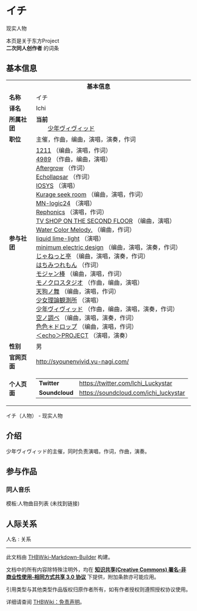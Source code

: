 # イチ

<!-- source html: G:\repos\THBWiki-Markdown-Builder\THBWikiMarkdown\Temp\main\6\6f\ns0%3A%E3%82%A4%E3%83%81.html -->

现实人物

本页是关于东方Project  
 **二次同人创作者** 的词条

## 基本信息

<table><tbody><tr><th colspan="3">基本信息</th></tr><tr><td class="label"><b>名称</b></td><td> イチ </td></tr><tr><td class="label"><b>译名</b></td><td>Ichi</td></tr><tr><td class="label"><b>所属社团</b></td><td><b>当前</b><div style="margin-left:2em;"><a href="./少年ヴィヴィッド.md" title="少年ヴィヴィッド">少年ヴィヴィッド</a></div></td></tr><tr><td class="label"><b>职位</b></td><td>主催，作曲，编曲，演唱，演奏，作词</td></tr><tr><td class="label"><b>参与社团</b></td><td><a href="./1211.md" title="1211">1211</a> （编曲，演唱，作词）<br><a href="./4989.md" title="4989">4989</a> （作曲，编曲，演唱）<br><a href="./Aftergrow.md" title="Aftergrow">Aftergrow</a> （作词）<br><a href="./Echollapsar.md" title="Echollapsar">Echollapsar</a> （作词）<br><a href="./IOSYS.md" title="IOSYS">IOSYS</a> （演唱）<br><a href="./Kurage_seek_room.md" title="Kurage seek room">Kurage seek room</a> （编曲，演唱，作词）<br><a href="./MN-logic24.md" title="MN-logic24">MN-logic24</a> （演唱）<br><a href="./Rephonics.md" title="Rephonics">Rephonics</a> （演唱，作词）<br><a href="./TV_SHOP_ON_THE_SECOND_FLOOR.md" title="TV SHOP ON THE SECOND FLOOR">TV SHOP ON THE SECOND FLOOR</a> （编曲，演唱）<br><a href="./Water_Color_Melody..md" title="Water Color Melody.">Water Color Melody.</a> （编曲，作词）<br><a href="./liquid_lime-light.md" title="liquid lime-light">liquid lime-light</a> （演唱）<br><a href="./minimum_electric_design.md" title="minimum electric design">minimum electric design</a> （编曲，演唱，演奏，作词）<br><a href="./じゃねっと亭.md" title="じゃねっと亭">じゃねっと亭</a> （编曲，演唱，演奏，作词）<br><a href="./はちみつれもん.md" title="はちみつれもん">はちみつれもん</a> （作词）<br><a href="./モジャン棒.md" title="モジャン棒">モジャン棒</a> （编曲，演唱，作词）<br><a href="./モノクロスタジオ.md" title="モノクロスタジオ">モノクロスタジオ</a> （作曲，编曲，演唱）<br><a href="./天狗ノ舞.md" title="天狗ノ舞">天狗ノ舞</a> （编曲，演唱，作词）<br><a href="./少女理論観測所.md" title="少女理論観測所">少女理論観測所</a> （演唱）<br><a href="./少年ヴィヴィッド.md" title="少年ヴィヴィッド">少年ヴィヴィッド</a> （作曲，编曲，演唱，演奏，作词）<br><a href="./空ノ調ベ.md" title="空ノ調ベ">空ノ調ベ</a> （编曲，演唱，演奏，作词）<br><a href="./色色＊ドロップ.md" title="色色＊ドロップ">色色＊ドロップ</a> （编曲，演唱，作词）<br><a href="./＜echo＞PROJECT.md" title="＜echo＞PROJECT">＜echo＞PROJECT</a> （演唱，演奏）</td></tr><tr><td class="label"><b>性别</b></td><td>男</td></tr><tr><td class="label"><b>官网页面</b></td><td><a rel="nofollow" class="external free" href="http://syounenvivid.yu-nagi.com/">http://syounenvivid.yu-nagi.com/</a></td></tr><tr><td class="label"><b>个人页面</b></td><td><table border="0" cellspacing="0" cellpadding="0"><tbody><tr><td><b>Twitter</b></td><td><a rel="nofollow" class="external free" href="https://twitter.com/Ichi_Luckystar">https://twitter.com/Ichi_Luckystar</a></td></tr><tr><td><b>Soundcloud</b></td><td><a rel="nofollow" class="external free" href="https://soundcloud.com/ichi_luckystar">https://soundcloud.com/ichi_luckystar</a></td></tr></tbody></table></td></tr></tbody></table>

イチ（人物） - 现实人物

## 介绍
  
少年ヴィヴィッド的主催，同时负责演唱，作词，作曲，演奏。
  


## 参与作品

### 同人音乐
  
模板:人物曲目列表 (未找到链接)
  


## 人际关系
人名
: 关系





---

此文档由 [THBWiki-Markdown-Builder](https://github.com/Delsin-Yu/THBWiki-Markdown-Builder) 构建。

文档中的所有内容除特殊注明外，均在 [**知识共享(Creative Commons) 署名-非商业性使用-相同方式共享 3.0 协议**](https://creativecommons.org/licenses/by-sa/3.0/deed.zh-hans) 下提供，附加条款亦可能应用。

引用类型与其他类型作品版权归原作者所有，如有作者授权则遵照授权协议使用。

详细请查阅 [THBWiki：免责声明](https://thbwiki.cc/THBWiki:%E5%85%8D%E8%B4%A3%E5%A3%B0%E6%98%8E)。


